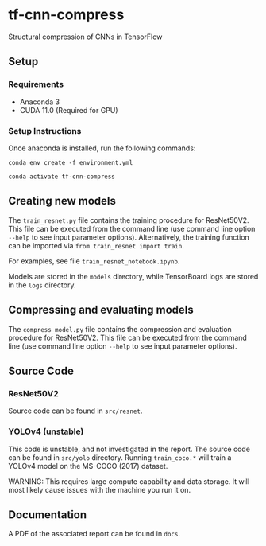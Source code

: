 # tf-cnn-compress
Structural compression of CNNs in TensorFlow
## Setup
### Requirements
 - Anaconda 3
 - CUDA 11.0 (Required for GPU)

### Setup Instructions
Once anaconda is installed, run the following commands:

`conda env create -f environment.yml`

`conda activate tf-cnn-compress`

## Creating new models
The `train_resnet.py` file contains the training procedure for ResNet50V2. This file can be executed from the command line (use command line option `--help` to see input parameter options). Alternatively, the training function can be imported via `from train_resnet import train`.

For examples, see file `train_resnet_notebook.ipynb`.

Models are stored in the `models` directory, while TensorBoard logs are stored in the `logs` directory.
## Compressing and evaluating models
The `compress_model.py` file contains the compression and evaluation procedure for ResNet50V2. This file can be executed from the command line (use command line option `--help` to see input parameter options).

## Source Code
### ResNet50V2
Source code can be found in `src/resnet`.

### YOLOv4 (unstable)
This code is unstable, and not investigated in the report. The source code can be found in `src/yolo` directory. Running `train_coco.*` will train a YOLOv4 model on the MS-COCO (2017) dataset. 

WARNING:
This requires large compute capability and data storage. It will most likely cause issues with the machine you run it on.

## Documentation
A PDF of the associated report can be found in `docs`.
